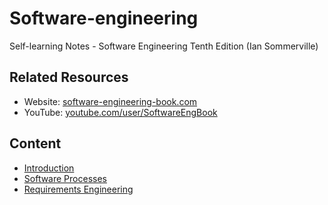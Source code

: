 # Software-engineering
Self-learning Notes - Software Engineering Tenth Edition (Ian Sommerville)

## Related Resources
- Website: [software-engineering-book.com](https://iansommerville.com/software-engineering-book/)
- YouTube: [youtube.com/user/SoftwareEngBook](https://www.youtube.com/user/SoftwareEngBook)

## Content
- [Introduction](https://github.com/MoAo-01/Software-engineering/tree/main/notes/week1)
- [Software Processes](https://github.com/MoAo-01/Software-engineering/tree/main/notes/week2)
- [Requirements Engineering](https://github.com/MoAo-01/Software-engineering/tree/main/notes/week4)
